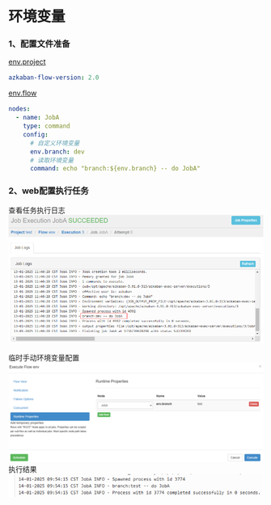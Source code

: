 # 环境变量

### 1、配置文件准备

[env.project](./12-job/env.project)

```yaml
azkaban-flow-version: 2.0
```

[env.flow](./12-job/env.flow)

```yaml
nodes:
  - name: JobA
    type: command
    config:
      # 自定义环境变量
      env.branch: dev
      # 读取环境变量
      command: echo "branch:${env.branch} -- do JobA"
```

### 2、web配置执行任务

查看任务执行日志
![](./images/12-环境变量-1736739676630.png)

临时手动环境变量配置
![](./images/12-环境变量-1736819674543.png)
执行结果
![](./images/12-环境变量-1736819700757.png)
